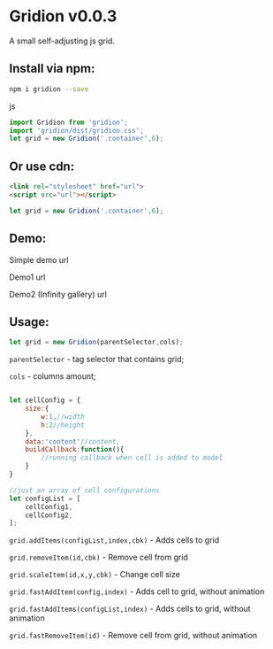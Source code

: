 Gridion v0.0.3
===================
A small self-adjusting js grid.

Install via npm:
-------------------
```sh
npm i gridion --save
```
js
```javascript
import Gridion from 'gridion';
import 'gridion/dist/gridion.css';
let grid = new Gridion('.container',6);
```

Or use cdn:
-------------------
```html
<link rel="stylesheet" href="url">
<script src="url"></script>
```
```javascript
let grid = new Gridion('.container',6);
```

Demo:
-------------------
Simple demo
url

Demo1
url

Demo2 (Infinity gallery)
url

Usage:
-------------------
```javascript
let grid = new Gridion(parentSelector,cols);
```

```parentSelector``` - tag selector that contains grid;

```cols``` - columns amount;

```javascript

let cellConfig = {
	size:{
		w:1,//width
		h:2//height
	},
	data:'content'//content,
    buildCallback:function(){
        //running callback when cell is added to model
    }
}

//just an array of cell configurations
let configList = [
    cellConfig1,
    cellConfig2,
];

```

```grid.addItems(configList,index,cbk)``` - Adds cells to grid

```grid.removeItem(id,cbk)``` - Remove cell from grid

```grid.scaleItem(id,x,y,cbk)``` - Change cell size

```grid.fastAddItem(config,index)``` - Adds cell to grid, without animation

```grid.fastAddItems(configList,index)``` - Adds cells to grid, without animation

```grid.fastRemoveItem(id)``` - Remove cell from grid, without animation